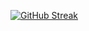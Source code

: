 [![GitHub Streak](https://github-readme-streak-stats-beta-cyan.vercel.app?user=Ridvi&theme=whatsapp-dark2)](https://git.io/streak-stats)

